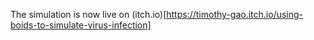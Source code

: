 The simulation is now live on (itch.io)[https://timothy-gao.itch.io/using-boids-to-simulate-virus-infection]
